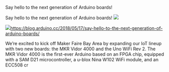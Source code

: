 Say hello to the next generation of Arduino boards!

Say hello to the next generation of Arduino boards!
![](../_resources/8874f82401bb458462979b2712259e95.png)

![](../_resources/a8db7c9678b8a1c3b6a77077f3a68d47.png)https://blog.arduino.cc/2018/05/17/say-hello-to-the-next-generation-of-arduino-boards/

We’re excited to kick off Maker Faire Bay Area by expanding our IoT lineup with two new boards: the MKR Vidor 4000 and the Uno WiFi Rev 2. The MKR Vidor 4000 is the first-ever Arduino based on an FPGA chip, equipped with a SAM D21 microcontroller, a u-blox Nina W102 WiFi module, and an ECC508 cr